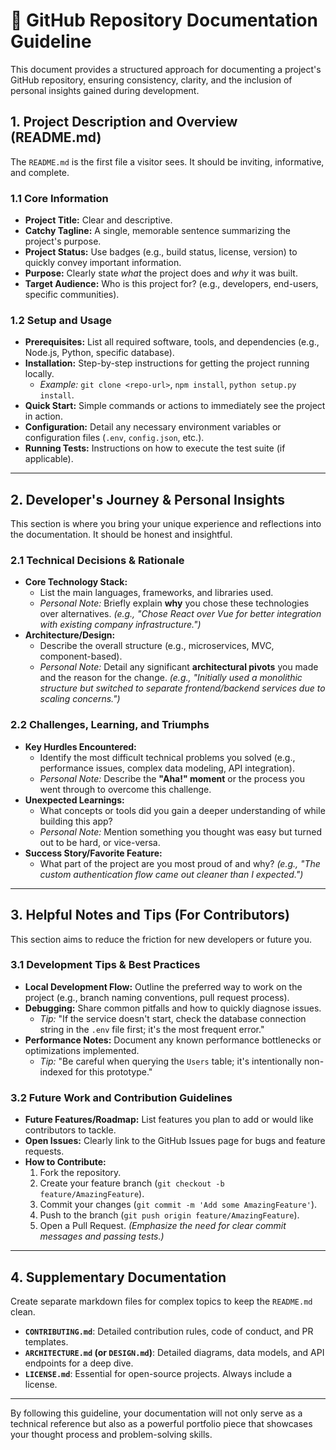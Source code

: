 # 📝 GitHub Repository Documentation Guideline

This document provides a structured approach for documenting a project's GitHub repository, ensuring consistency, clarity, and the inclusion of personal insights gained during development.

## 1. Project Description and Overview (README.md)

The `README.md` is the first file a visitor sees. It should be inviting, informative, and complete.

### 1.1 Core Information
* **Project Title:** Clear and descriptive.
* **Catchy Tagline:** A single, memorable sentence summarizing the project's purpose.
* **Project Status:** Use badges (e.g., build status, license, version) to quickly convey important information.
* **Purpose:** Clearly state *what* the project does and *why* it was built.
* **Target Audience:** Who is this project for? (e.g., developers, end-users, specific communities).

### 1.2 Setup and Usage
* **Prerequisites:** List all required software, tools, and dependencies (e.g., Node.js, Python, specific database).
* **Installation:** Step-by-step instructions for getting the project running locally.
    * *Example:* `git clone <repo-url>`, `npm install`, `python setup.py install`.
* **Quick Start:** Simple commands or actions to immediately see the project in action.
* **Configuration:** Detail any necessary environment variables or configuration files (`.env`, `config.json`, etc.).
* **Running Tests:** Instructions on how to execute the test suite (if applicable).

---

## 2. Developer's Journey & Personal Insights

This section is where you bring your unique experience and reflections into the documentation. It should be honest and insightful.

### 2.1 Technical Decisions & Rationale
* **Core Technology Stack:**
    * List the main languages, frameworks, and libraries used.
    * *Personal Note:* Briefly explain **why** you chose these technologies over alternatives. *(e.g., "Chose React over Vue for better integration with existing company infrastructure.")*
* **Architecture/Design:**
    * Describe the overall structure (e.g., microservices, MVC, component-based).
    * *Personal Note:* Detail any significant **architectural pivots** you made and the reason for the change. *(e.g., "Initially used a monolithic structure but switched to separate frontend/backend services due to scaling concerns.")*

### 2.2 Challenges, Learning, and Triumphs
* **Key Hurdles Encountered:**
    * Identify the most difficult technical problems you solved (e.g., performance issues, complex data modeling, API integration).
    * *Personal Note:* Describe the **"Aha!" moment** or the process you went through to overcome this challenge.
* **Unexpected Learnings:**
    * What concepts or tools did you gain a deeper understanding of while building this app?
    * *Personal Note:* Mention something you thought was easy but turned out to be hard, or vice-versa.
* **Success Story/Favorite Feature:**
    * What part of the project are you most proud of and why? *(e.g., "The custom authentication flow came out cleaner than I expected.")*

---

## 3. Helpful Notes and Tips (For Contributors)

This section aims to reduce the friction for new developers or future you.

### 3.1 Development Tips & Best Practices
* **Local Development Flow:** Outline the preferred way to work on the project (e.g., branch naming conventions, pull request process).
* **Debugging:** Share common pitfalls and how to quickly diagnose issues.
    * *Tip:* "If the service doesn't start, check the database connection string in the `.env` file first; it's the most frequent error."
* **Performance Notes:** Document any known performance bottlenecks or optimizations implemented.
    * *Tip:* "Be careful when querying the `Users` table; it's intentionally non-indexed for this prototype."

### 3.2 Future Work and Contribution Guidelines
* **Future Features/Roadmap:** List features you plan to add or would like contributors to tackle.
* **Open Issues:** Clearly link to the GitHub Issues page for bugs and feature requests.
* **How to Contribute:**
    1.  Fork the repository.
    2.  Create your feature branch (`git checkout -b feature/AmazingFeature`).
    3.  Commit your changes (`git commit -m 'Add some AmazingFeature'`).
    4.  Push to the branch (`git push origin feature/AmazingFeature`).
    5.  Open a Pull Request. *(Emphasize the need for clear commit messages and passing tests.)*

---

## 4. Supplementary Documentation

Create separate markdown files for complex topics to keep the `README.md` clean.

* **`CONTRIBUTING.md`**: Detailed contribution rules, code of conduct, and PR templates.
* **`ARCHITECTURE.md` (or `DESIGN.md`)**: Detailed diagrams, data models, and API endpoints for a deep dive.
* **`LICENSE.md`**: Essential for open-source projects. Always include a license.

***

By following this guideline, your documentation will not only serve as a technical reference but also as a powerful portfolio piece that showcases your thought process and problem-solving skills.

